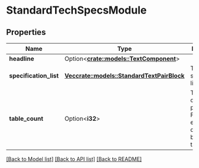 # StandardTechSpecsModule

## Properties

Name | Type | Description | Notes
------------ | ------------- | ------------- | -------------
**headline** | Option<[**crate::models::TextComponent**](TextComponent.md)> |  | [optional]
**specification_list** | [**Vec<crate::models::StandardTextPairBlock>**](StandardTextPairBlock.md) | The specification list. | 
**table_count** | Option<**i32**> | The number of tables to present. Features are evenly divided between the tables. | [optional]

[[Back to Model list]](../README.md#documentation-for-models) [[Back to API list]](../README.md#documentation-for-api-endpoints) [[Back to README]](../README.md)


